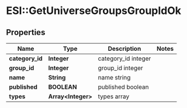 # ESI::GetUniverseGroupsGroupIdOk

## Properties
Name | Type | Description | Notes
------------ | ------------- | ------------- | -------------
**category_id** | **Integer** | category_id integer | 
**group_id** | **Integer** | group_id integer | 
**name** | **String** | name string | 
**published** | **BOOLEAN** | published boolean | 
**types** | **Array&lt;Integer&gt;** | types array | 



